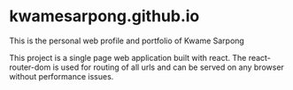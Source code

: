 # kwamesarpong.github.io

This is the personal web profile and portfolio of Kwame Sarpong

This project is a single page web application built with react.
The react-router-dom is used for routing of all urls and can be
served on any browser without performance issues.

